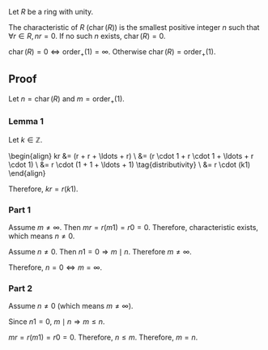 Let $R$ be a ring with unity.

The characteristic of $R$ ($\operatorname{char}(R)$) is the smallest positive integer $n$ such that
$\forall r \in R, nr = 0$. If no such $n$ exists, $\operatorname{char}(R) = 0$.

$\operatorname{char}(R) = 0 \iff \operatorname{order_+}(1) = \infty$.
Otherwise $\operatorname{char}(R) = \operatorname{order_+}(1)$.

## Proof

Let $n = \operatorname{char}(R)$ and $m = \operatorname{order_+}(1)$.

### Lemma 1

Let $k \in \mathbb{Z}$.

\begin{align}
kr &= (r + r + \ldots + r)
\\ &= (r \cdot 1 + r \cdot 1 + \ldots + r \cdot 1)
\\ &= r \cdot (1 + 1 + \ldots + 1) \tag{distributivity}
\\ &= r \cdot (k1)
\end{align}

Therefore, $kr = r(k1)$.

### Part 1

Assume $m \neq \infty$. Then $mr = r(m1) = r0 = 0$. Therefore, characteristic exists, which means $n \neq 0$.

Assume $n \neq 0$. Then $n1 = 0 \Rightarrow m \mid n$. Therefore $m \neq \infty$.

Therefore, $n = 0 \iff m = \infty$.

### Part 2

Assume $n \neq 0$ (which means $m \neq \infty$).

Since $n1 = 0$, $m \mid n \Rightarrow m \le n$.

$mr = r(m1) = r0 = 0$. Therefore, $n \le m$. Therefore, $m = n$.
